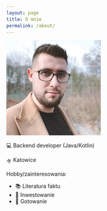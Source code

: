 ```yaml
---
layout: page
title: O mnie
permalink: /about/
---
```

![Profile picture](/assets/profile.jpg)



💻 Backend developer (Java/Kotlin)

🛸 Katowice

Hobby/zainteresowania:
* 📚 Literatura faktu
* 💸 Inwestowanie
* 🍔 Gotowanie
